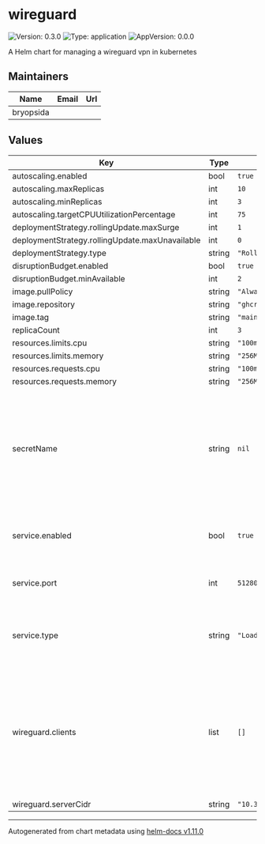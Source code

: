 # wireguard

![Version: 0.3.0](https://img.shields.io/badge/Version-0.3.0-informational?style=flat-square) ![Type: application](https://img.shields.io/badge/Type-application-informational?style=flat-square) ![AppVersion: 0.0.0](https://img.shields.io/badge/AppVersion-0.0.0-informational?style=flat-square)

A Helm chart for managing a wireguard vpn in kubernetes

## Maintainers

| Name | Email | Url |
| ---- | ------ | --- |
| bryopsida |  |  |

## Values

| Key | Type | Default | Description |
|-----|------|---------|-------------|
| autoscaling.enabled | bool | `true` |  |
| autoscaling.maxReplicas | int | `10` |  |
| autoscaling.minReplicas | int | `3` |  |
| autoscaling.targetCPUUtilizationPercentage | int | `75` |  |
| deploymentStrategy.rollingUpdate.maxSurge | int | `1` |  |
| deploymentStrategy.rollingUpdate.maxUnavailable | int | `0` |  |
| deploymentStrategy.type | string | `"RollingUpdate"` |  |
| disruptionBudget.enabled | bool | `true` |  |
| disruptionBudget.minAvailable | int | `2` |  |
| image.pullPolicy | string | `"Always"` |  |
| image.repository | string | `"ghcr.io/bryopsida/wireguard"` |  |
| image.tag | string | `"main"` |  |
| replicaCount | int | `3` |  |
| resources.limits.cpu | string | `"100m"` |  |
| resources.limits.memory | string | `"256Mi"` |  |
| resources.requests.cpu | string | `"100m"` |  |
| resources.requests.memory | string | `"256Mi"` |  |
| secretName | string | `nil` | Name of a secret with a wireguard private key on key privatekey, if not provided on first install a hook generates one. |
| service.enabled | bool | `true` | Whether the service will be created or not |
| service.port | int | `51280` | Service port, default is 51280 UDP |
| service.type | string | `"LoadBalancer"` | Service type, to keep internal to cluster use ClusterIP |
| wireguard.clients | list | `[]` | A collection of clients that will be added to wg0.conf, accepts objects with keys PublicKey and AllowedIPs, stored in secret |
| wireguard.serverCidr | string | `"10.34.0.1/24"` |  |

----------------------------------------------
Autogenerated from chart metadata using [helm-docs v1.11.0](https://github.com/norwoodj/helm-docs/releases/v1.11.0)
